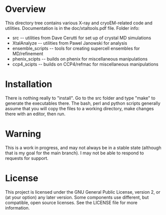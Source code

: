 # Overview

This directory tree contains various X-ray and cryoEM-related code and
utilities.  Documentation is in the doc/xtaltools.pdf file.  Folder info:

* src  -- utilities from Dave Cerutti for set up of crystal MD simulations
* XtalAnalyze  -- utilities from Pawel Janowski for analysis
* ensemble_scripts -- tools for creating supercell ensembles for MD/refinement
* phenix_scipts  -- builds on phenix for miscellaneous manipulations
* ccp4_scipts  -- builds on CCP4/refmac for miscellaneous manipulations

# Installation

There is nothing really to "install".  Go to the src folder and type "make"
to generate the executables there.  The bash, perl and python scripts
generally assume that you will copy the files to a working directory, make
changes there with an editor, then run.

# Warning

This is a work in progress, and may not always be in a stable state
(although that is my goal for the main branch).  I may not be able to
respond to requests for support.

# License

This project is licensed under the GNU General Public License, 
version 2, or (at your option) any later version.   Some components use 
different, but compatible, open source licenses.  See the LICENSE file 
for more information.

